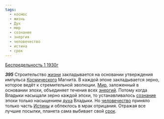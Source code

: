 ```yaml
---
tags:
  - космос
  - жизнь
  - Дух
  - мир
  - сознание
  - энергия
  - человечество
  - истина
  - срок
---
```


[Беспредельность 1 1930г](/agni/1930)

___395___
Строительство [жизни](/tag/#жизнь) закладывается на основании утверждения импульса [Космического](/tag/#космос) Магнита. В каждой эпохе закладывается зерно, которое ведёт к стремительной эволюции. [Мир](/tag/#мир), заложенный в основании эпохи, объединяет течения всех [энергий](/tag/#энергия). Потому когда Владыки насыщали зерно каждой эпохи, то устанавливалось [сознание](/tag/#сознание) эпохи только насыщением [духа](/tag/#Дух) Владыки. Но [человечество](/tag/#человечество) приняло только часть [Истины](/tag/#истина) и облеклось в мрак отрицания. Отражая все лучшие посылки, планета сама выбивает свой [срок](/tag/#срок).